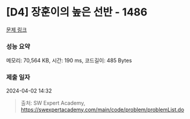 # [D4] 장훈이의 높은 선반 - 1486 

[문제 링크](https://swexpertacademy.com/main/code/problem/problemDetail.do?contestProbId=AV2b7Yf6ABcBBASw) 

### 성능 요약

메모리: 70,564 KB, 시간: 190 ms, 코드길이: 485 Bytes

### 제출 일자

2024-04-02 14:32



> 출처: SW Expert Academy, https://swexpertacademy.com/main/code/problem/problemList.do